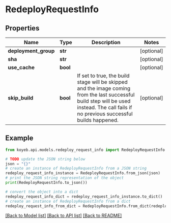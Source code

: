 # RedeployRequestInfo


## Properties

Name | Type | Description | Notes
------------ | ------------- | ------------- | -------------
**deployment_group** | **str** |  | [optional] 
**sha** | **str** |  | [optional] 
**use_cache** | **bool** |  | [optional] 
**skip_build** | **bool** | If set to true, the build stage will be skipped and the image coming from the last successful build step will be used instead. The call fails if no previous successful builds happened. | [optional] 

## Example

```python
from koyeb.api.models.redeploy_request_info import RedeployRequestInfo

# TODO update the JSON string below
json = "{}"
# create an instance of RedeployRequestInfo from a JSON string
redeploy_request_info_instance = RedeployRequestInfo.from_json(json)
# print the JSON string representation of the object
print(RedeployRequestInfo.to_json())

# convert the object into a dict
redeploy_request_info_dict = redeploy_request_info_instance.to_dict()
# create an instance of RedeployRequestInfo from a dict
redeploy_request_info_from_dict = RedeployRequestInfo.from_dict(redeploy_request_info_dict)
```
[[Back to Model list]](../README.md#documentation-for-models) [[Back to API list]](../README.md#documentation-for-api-endpoints) [[Back to README]](../README.md)


